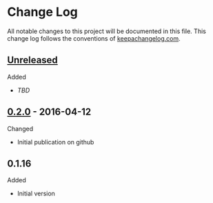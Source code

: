 # Change Log

All notable changes to this project will be documented in this file. This change log follows the conventions of [keepachangelog.com](http://keepachangelog.com/).

## [Unreleased]

Added
- *TBD*

## [0.2.0] - 2016-04-12

Changed
* Initial publication on github

## 0.1.16

Added
*  Initial version

[0.2.0]: https://github.com/dollabs/plan-schema/compare/0.1.6...0.2.0
[Unreleased]: https://github.com/dollabs/plan-schema/compare/0.2.0...HEAD
